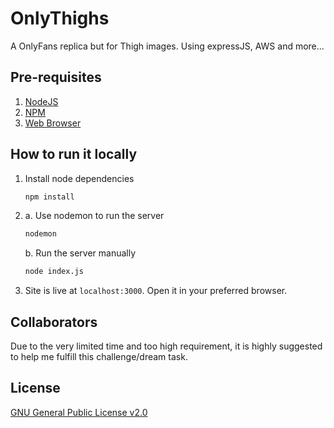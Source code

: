 # OnlyThighs

A OnlyFans replica but for Thigh images. Using expressJS, AWS and more...

## Pre-requisites

1. [NodeJS](https://nodejs.org/en)
2. [NPM](https://npmjs.com)
3. [Web Browser](https://www.mozilla.org/en-US/firefox/new/)

## How to run it locally

1. Install node dependencies

   ```bash
   npm install
   ```

2. a. Use nodemon to run the server

   ```bash
   nodemon
   ```

   b. Run the server manually

   ```bash
   node index.js
   ```

3. Site is live at `localhost:3000`. Open it in your preferred browser.

## Collaborators

Due to the very limited time and too high requirement, it is highly suggested to help me fulfill this challenge/dream task.

## License

[GNU General Public License v2.0](https://choosealicense.com/licenses/gpl-2.0/)

